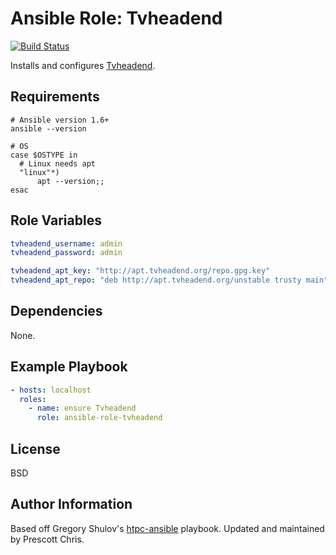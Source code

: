 Ansible Role: Tvheadend
=========
[![Build Status][travis_badge]][travis_results]

Installs and configures [Tvheadend][tvheadend].

Requirements
------------

```shell
# Ansible version 1.6+
ansible --version

# OS
case $OSTYPE in
  # Linux needs apt
  "linux"*)
      apt --version;;
esac
```

Role Variables
--------------

```yaml
tvheadend_username: admin
tvheadend_password: admin

tvheadend_apt_key: "http://apt.tvheadend.org/repo.gpg.key"
tvheadend_apt_repo: "deb http://apt.tvheadend.org/unstable trusty main"
```

Dependencies
------------

None.

Example Playbook
----------------

```yaml
- hosts: localhost
  roles:
    - name: ensure Tvheadend
      role: ansible-role-tvheadend
```

License
-------

BSD

Author Information
------------------

Based off Gregory Shulov's [htpc-ansible][htpc-ansible] playbook. Updated and maintained by Prescott Chris.

[htpc-ansible]: https://github.com/GR360RY/htpc-ansible
[tvheadend]: https://tvheadend.org/
[travis_badge]: https://travis-ci.org/cmprescott/ansible-role-tvheadend.svg?branch=master
[travis_results]: https://travis-ci.org/cmprescott/ansible-role-tvheadend
